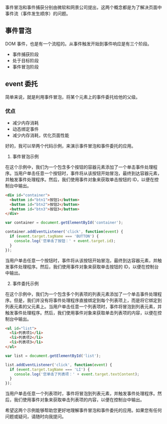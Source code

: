 事件冒泡和事件捕获分别由微软和网景公司提出，这两个概念都是为了解决页面中事件流（事件发生顺序）的问题。

##  事件冒泡

DOM 事件，也是有一个流程的。从事件触发开始到事件响应是有三个阶段。

* 事件捕获阶段
* 处于目标阶段
* 事件冒泡阶段

## event 委托

简单来说，就是利用事件冒泡，将某个元素上的事件委托给他的父级。

### 优点

* 减少内存消耗
* 动态绑定事件
* 减少内存消耗，优化页面性能

好的，我可以举两个代码示例，来演示事件冒泡和事件委托的应用。

1. 事件冒泡示例

在这个示例中，我们为一个包含多个按钮的容器元素添加了一个单击事件处理程序。当用户单击任意一个按钮时，事件将从该按钮开始冒泡，最终到达容器元素，并触发事件处理程序。然后，我们使用事件对象来获取单击按钮的 ID，以便在控制台中输出。

```html
<div id="container">
  <button id="btn1">按钮1</button>
  <button id="btn2">按钮2</button>
  <button id="btn3">按钮3</button>
</div>
```

```javascript
var container = document.getElementById('container');

container.addEventListener('click', function(event) {
  if (event.target.tagName === 'BUTTON') {
    console.log('您单击了按钮：' + event.target.id);
  }
});
```

当用户单击任意一个按钮时，事件将从该按钮开始冒泡，最终到达容器元素，并触发事件处理程序。然后，我们使用事件对象来获取单击按钮的 ID，以便在控制台中输出。

2. 事件委托示例

在这个示例中，我们为一个包含多个列表项的列表元素添加了一个单击事件处理程序。但是，我们并没有将事件处理程序直接绑定到每个列表项上，而是将它绑定到列表元素的父元素上。当用户单击任意一个列表项时，事件将冒泡到列表元素，并触发事件处理程序。然后，我们使用事件对象来获取单击列表项的内容，以便在控制台中输出。

```html
<ul id="list">
  <li>列表项1</li>
  <li>列表项2</li>
  <li>列表项3</li>
</ul>
```

```javascript
var list = document.getElementById('list');

list.addEventListener('click', function(event) {
  if (event.target.tagName === 'LI') {
    console.log('您单击了列表项：' + event.target.textContent);
  }
});
```

当用户单击任意一个列表项时，事件将冒泡到列表元素，并触发事件处理程序。然后，我们使用事件对象来获取单击列表项的内容，以便在控制台中输出。

希望这两个示例能够帮助您更好地理解事件冒泡和事件委托的应用。如果您有任何问题或疑问，请随时向我提问。